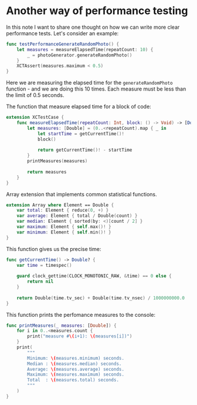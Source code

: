 # Another way of performance testing

In this note I want to share one thought on how we can write more clear performance tests. Let's consider an example:

```swift
func testPerformanceGenerateRandomPhoto() {
    let measures = measureElapsedTime(repeatCount: 10) {
        _ = photoGenerator.generateRandomPhoto()
    }
    XCTAssert(measures.maximum < 0.5)
}
```

Here we are measuring the elapsed time for the ```generateRandomPhoto``` function - and we are doing this 10 times. Each measure must be less than the limit of 0.5 seconds.

The function that measure elapsed time for a block of code:

```swift
extension XCTestCase {
    func measureElapsedTime(repeatCount: Int, block: () -> Void) -> [Double] {
        let measures: [Double] = (0..<repeatCount).map { _ in
            let startTime = getCurrentTime()!
            block()
            
            return getCurrentTime()! - startTime
        }
        printMeasures(measures)
        
        return measures
    }
}
```

Array extension that implements common statistical functions.

```swift
extension Array where Element == Double {
    var total: Element { reduce(0, +) }
    var average: Element { total / Double(count) }
    var median: Element { sorted(by: <)[count / 2] }
    var maximum: Element { self.max()! }
    var minimum: Element { self.min()! }
}
```

This function gives us the precise time:

```swift
func getCurrentTime() -> Double? {
    var time = timespec()
    
    guard clock_gettime(CLOCK_MONOTONIC_RAW, &time) == 0 else {
        return nil
    }
    
    return Double(time.tv_sec) + Double(time.tv_nsec) / 1000000000.0
}
```

This function prints the perfomance measures to the console:

```swift
func printMeasures(_ measures: [Double]) {
    for i in 0..<measures.count {
        print("measure #\(i+1): \(measures[i])")
    }
    print(
        """
        Minimum: \(measures.minimum) seconds.
        Median : \(measures.median) seconds.
        Average: \(measures.average) seconds.
        Maximum: \(measures.maximum) seconds.
        Total  : \(measures.total) seconds.
        """
    )
}
```

